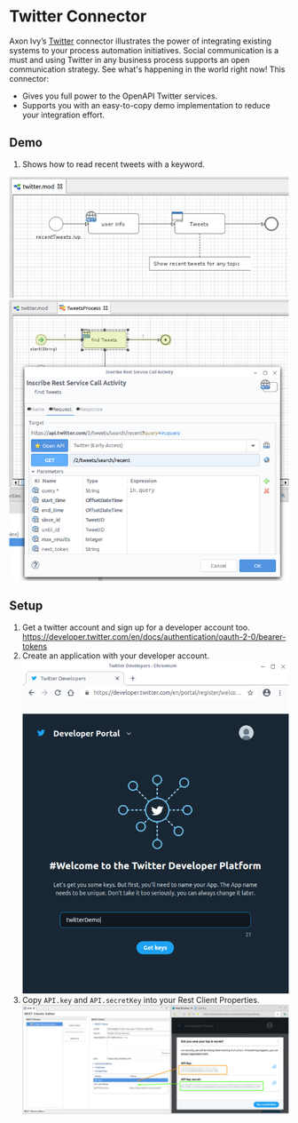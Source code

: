 # Twitter Connector
Axon Ivy’s [Twitter](https://twitter.com/) connector illustrates the power of
integrating existing systems to your process automation initiatives. Social
communication is a must and using Twitter in any business process supports an
open communication strategy. See what's happening in the world right now! This
connector:

- Gives you full power to the OpenAPI Twitter services.
- Supports you with an easy-to-copy demo implementation to reduce your
  integration effort.

## Demo

1. Shows how to read recent tweets with a keyword.

![read-tweets](images/demo_readTweets.png)
![recent-tweets](images/demo_tweetQuery.png)


## Setup

1. Get a twitter account and sign up for a developer account too.
https://developer.twitter.com/en/docs/authentication/oauth-2-0/bearer-tokens
2. Create an application with your developer account.
![create-app](images/twitterDev_createApp.png)
3. Copy `API.key` and `API.secretKey` into your Rest Client Properties.
![save-keys](images/twitterDev_copyKeys.png)
